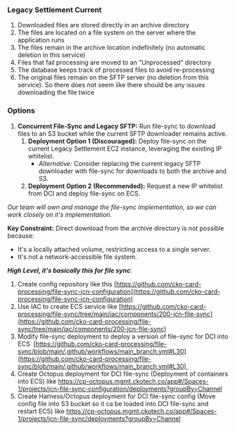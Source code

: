 ### Legacy Settlement Current

1. Downloaded files are stored directly in an archive directory
2. The files are located on a file system on the server where the application runs
3. The files remain in the archive location indefinitely (no automatic deletion in this service)
4. Files that fail processing are moved to an "Unprocessed" directory
5. The database keeps track of processed files to avoid re-processing
6. The original files remain on the SFTP server (no deletion from this service). So there does not seem like there should be any issues downloading the file twice
### Options
1. **Concurrent File-Sync and Legacy SFTP:** Run file-sync to download files to an S3 bucket while the current SFTP downloader remains active.
	1. **Deployment Option 1 (Discouraged):** Deploy file-sync on the current Legacy Settlement EC2 instance, leveraging the existing IP whitelist.
		- _Alternative:_ Consider replacing the current legacy SFTP downloader with file-sync for downloads to both the archive and S3.
	2. **Deployment Option 2 (Recommended):** Request a new IP whitelist from DCI and deploy file-sync on ECS.

*Our team will own and manage the file-sync implementation, so we can work closely on it's implementation.*

**Key Constraint:** Direct download from the archive directory is not possible because:
- It's a locally attached volume, restricting access to a single server.
- It's not a network-accessible file system.

**_High Level, it's basically this for file sync_**:  
1. Create config repository like this [https://github.com/cko-card-processing/file-sync-jcn-configuration](https://github.com/cko-card-processing/file-sync-jcn-configuration)
2. Use IAC to create ECS service like [https://github.com/cko-card-processing/file-sync/tree/main/iac/components/200-jcn-file-sync](https://github.com/cko-card-processing/file-sync/tree/main/iac/components/200-jcn-file-sync)
3. Modify file-sync deployment to deploy a version of file-sync for DCI into ECS  [https://github.com/cko-card-processing/file-sync/blob/main/.github/workflows/main_branch.yml#L30](https://github.com/cko-card-processing/file-sync/blob/main/.github/workflows/main_branch.yml#L30) 
4. Create Octopus deployment for DCI file-sync (Deployment of containers into ECS) like https://cp-octopus.mgmt.ckotech.co/app#/Spaces-1/projects/jcn-file-sync-configuration/deployments?groupBy=Channel
5. Create Harness/Octopus deployment for DCI file-sync config (Move config file into S3 bucket so it ca be loaded into DCI file-sync and restart ECS) like https://cp-octopus.mgmt.ckotech.co/app#/Spaces-1/projects/jcn-file-sync/deployments?groupBy=Channel